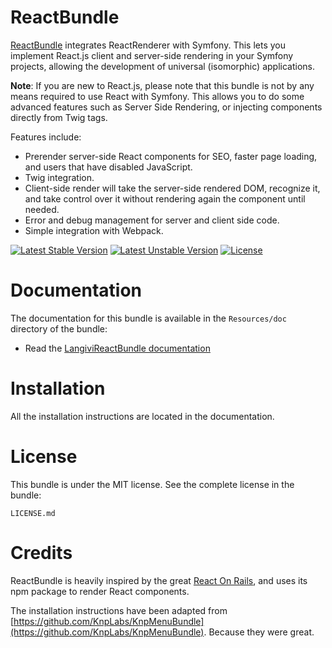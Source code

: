 # ReactBundle

[ReactBundle](https://github.com/LangiviTechnology/ReactBundle) integrates ReactRenderer with Symfony. This lets you implement React.js client and server-side rendering in your Symfony projects, allowing the development of universal (isomorphic) applications.

**Note**: If you are new to React.js, please note that this bundle is not by any means required to use React with Symfony. This allows you to do some advanced features such as Server Side Rendering, or injecting components directly from Twig tags.

Features include:

* Prerender server-side React components for SEO, faster page loading, and users that have disabled JavaScript.
* Twig integration.
* Client-side render will take the server-side rendered DOM, recognize it, and take control over it without rendering again the component until needed.
* Error and debug management for server and client side code.
* Simple integration with Webpack.

[![Latest Stable Version](https://poser.pugx.org/langivi/react-bundle/v/stable)](https://packagist.org/packages/langivi/react-bundle)
[![Latest Unstable Version](https://poser.pugx.org/langivi/react-bundle/v/unstable)](https://packagist.org/packages/langivi/react-bundle)
[![License](https://poser.pugx.org/langivi/react-bundle/license)](https://packagist.org/packages/langivi/react-bundle)


# Documentation

The documentation for this bundle is available in the `Resources/doc` directory of the bundle:

* Read the [LangiviReactBundle documentation](https://github.com/LangiviTechnology/ReactBundle/blob/master/Resources/doc/index.md)

# Installation

All the installation instructions are located in the documentation.

# License

This bundle is under the MIT license. See the complete license in the bundle:

    LICENSE.md

# Credits

ReactBundle is heavily inspired by the great [React On Rails](https://github.com/shakacode/react_on_rails), and uses its npm package to render React components.

The installation instructions have been adapted from [https://github.com/KnpLabs/KnpMenuBundle](https://github.com/KnpLabs/KnpMenuBundle). Because they were great.
